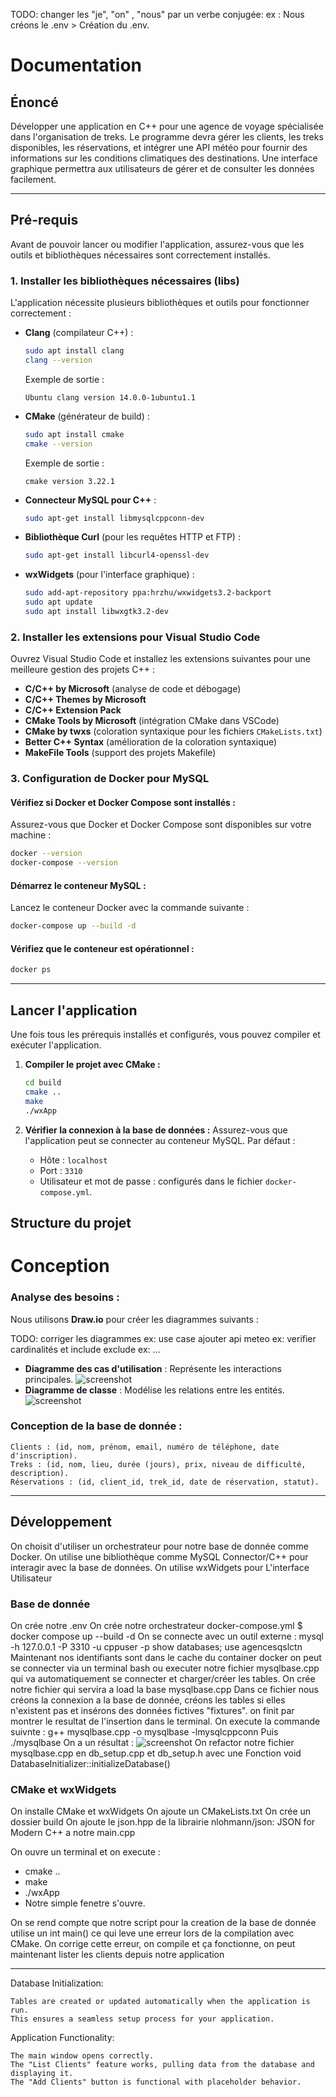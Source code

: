 TODO: changer les "je", "on" , "nous" par un verbe conjugée:
   ex : Nous créons le .env > Création du .env.
# Documentation

## Énoncé

Développer une application en C++ pour une agence de voyage spécialisée dans l'organisation de treks. Le programme devra gérer les clients, les treks disponibles, les réservations, et intégrer une API météo pour fournir des informations sur les conditions climatiques des destinations. Une interface graphique permettra aux utilisateurs de gérer et de consulter les données facilement.

---

## Pré-requis

Avant de pouvoir lancer ou modifier l'application, assurez-vous que les outils et bibliothèques nécessaires sont correctement installés.

### 1. Installer les bibliothèques nécessaires (**libs**)
L'application nécessite plusieurs bibliothèques et outils pour fonctionner correctement :

- **Clang** (compilateur C++) :
  ```bash
  sudo apt install clang
  clang --version
  ```
  Exemple de sortie :
  ```
  Ubuntu clang version 14.0.0-1ubuntu1.1
  ```

- **CMake** (générateur de build) :
  ```bash
  sudo apt install cmake
  cmake --version
  ```
  Exemple de sortie :
  ```
  cmake version 3.22.1
  ```

- **Connecteur MySQL pour C++** :
  ```bash
  sudo apt-get install libmysqlcppconn-dev
  ```

- **Bibliothèque Curl** (pour les requêtes HTTP et FTP) :
  ```bash
  sudo apt-get install libcurl4-openssl-dev
  ```

- **wxWidgets** (pour l'interface graphique) :
  ```bash
  sudo add-apt-repository ppa:hrzhu/wxwidgets3.2-backport
  sudo apt update
  sudo apt install libwxgtk3.2-dev
  ```

### 2. Installer les extensions pour Visual Studio Code
Ouvrez Visual Studio Code et installez les extensions suivantes pour une meilleure gestion des projets C++ :

- **C/C++ by Microsoft** (analyse de code et débogage)
- **C/C++ Themes by Microsoft**
- **C/C++ Extension Pack**
- **CMake Tools by Microsoft** (intégration CMake dans VSCode)
- **CMake by twxs** (coloration syntaxique pour les fichiers `CMakeLists.txt`)
- **Better C++ Syntax** (amélioration de la coloration syntaxique)
- **MakeFile Tools** (support des projets Makefile)

### 3. Configuration de Docker pour MySQL
#### Vérifiez si Docker et Docker Compose sont installés :
Assurez-vous que Docker et Docker Compose sont disponibles sur votre machine :
```bash
docker --version
docker-compose --version
```

#### Démarrez le conteneur MySQL :
Lancez le conteneur Docker avec la commande suivante :
```bash
docker-compose up --build -d
```

#### Vérifiez que le conteneur est opérationnel :
```bash
docker ps
```

---

## Lancer l'application
Une fois tous les prérequis installés et configurés, vous pouvez compiler et exécuter l'application.

1. **Compiler le projet avec CMake :**
   ```bash
   cd build
   cmake ..
   make
   ./wxApp
   ```

2. **Vérifier la connexion à la base de données :**
   Assurez-vous que l'application peut se connecter au conteneur MySQL. Par défaut :
   - Hôte : `localhost`
   - Port : `3310`
   - Utilisateur et mot de passe : configurés dans le fichier `docker-compose.yml`.



## Structure du projet


# Conception

### Analyse des besoins :
Nous utilisons **Draw.io** pour créer les diagrammes suivants :

TODO: corriger les diagrammes
ex: use case ajouter api meteo
ex: verifier cardinalités et include exclude
ex: ...

- **Diagramme des cas d'utilisation** : Représente les interactions principales.
![screenshot](Documents/DiagrammeCasUtilisations/DUse.png)
- **Diagramme de classe** : Modélise les relations entre les entités.
![screenshot](Documents/DiagrammeDeClasse/DClasse.png)

### Conception de la base de donnée :
    Clients : (id, nom, prénom, email, numéro de téléphone, date d'inscription).
    Treks : (id, nom, lieu, durée (jours), prix, niveau de difficulté, description).
    Réservations : (id, client_id, trek_id, date de réservation, statut).
---

## Développement

On choisit d'utiliser un orchestrateur pour notre base de donnée comme Docker.
On utilise une bibliothèque comme MySQL Connector/C++ pour interagir avec la base de données.
On utilise wxWidgets pour L'interface Utilisateur

### Base de donnée
   On crée notre .env
   On crée notre orchestrateur docker-compose.yml 
      $ docker compose up --build -d
      On se connecte avec un outil externe :
         mysql -h 127.0.0.1 -P 3310 -u cppuser -p
            show databases;
            use agencesqslctn
      Maintenant nos identifiants sont dans le cache du container docker on peut se connecter via un terminal bash ou executer notre fichier  mysqlbase.cpp qui va automatiquement se connecter et charger/créer les tables.
   On crée notre fichier qui servira a load la base mysqlbase.cpp
      Dans ce fichier nous créons la connexion a la base de donnée, créons les tables si elles n'existent pas et insérons des données fictives "fixtures". on finit par montrer le resultat de l'insertion dans le terminal.
      On execute la commande suivnte :  g++ mysqlbase.cpp -o mysqlbase -lmysqlcppconn
      Puis ./mysqlbase
      On a un résultat : ![screenshot](Documents/BaseDeDonnée/bddimport.png)
   On refactor notre fichier mysqlbase.cpp en db_setup.cpp et db_setup.h avec une Fonction void DatabaseInitializer::initializeDatabase() 

### CMake et wxWidgets

   On installe CMake et wxWidgets
   On ajoute un CMakeLists.txt
   On crée un dossier build
   On ajoute le json.hpp de la librairie nlohmann/json: JSON for Modern C++ a notre main.cpp

   On ouvre un terminal et on execute :
   - cmake ..
   - make
   - ./wxApp
   - Notre simple fenetre s'ouvre.
  
  On se rend compte que notre script pour la creation de la base de donnée utilise un int main() ce qui leve une erreur lors de la compilation avec CMake.
  On corrige cette erreur, on compile et ça fonctionne, on peut maintenant lister les clients depuis notre application



---
Database Initialization:

    Tables are created or updated automatically when the application is run.
    This ensures a seamless setup process for your application.

Application Functionality:

    The main window opens correctly.
    The "List Clients" feature works, pulling data from the database and displaying it.
    The "Add Clients" button is functional with placeholder behavior.